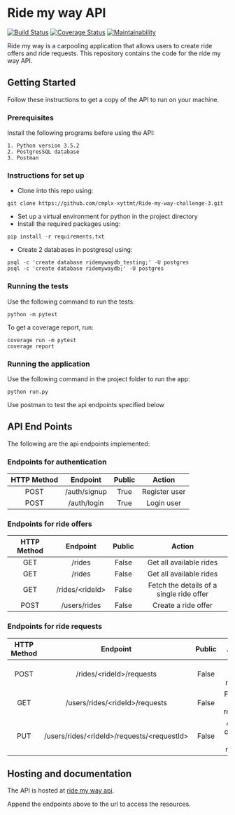# Ride my way API
[![Build Status](https://travis-ci.org/cmplx-xyttmt/Ride-my-way-challenge-3.svg?branch=develop)](https://travis-ci.org/cmplx-xyttmt/Ride-my-way-challenge-3)
[![Coverage Status](https://coveralls.io/repos/github/cmplx-xyttmt/Ride-my-way-challenge-3/badge.svg?branch=develop)](https://coveralls.io/github/cmplx-xyttmt/Ride-my-way-challenge-3?branch=develop)
[![Maintainability](https://api.codeclimate.com/v1/badges/736e35a9252daa9c6776/maintainability)](https://codeclimate.com/github/cmplx-xyttmt/Ride-my-way-challenge-3/maintainability)


Ride my way is a carpooling application that allows users to create ride offers and ride requests. 
This repository contains the code for the ride my way API.

## Getting Started
Follow these instructions to get a copy of the API to run on your machine.

### Prerequisites

Install the following programs before using the API:
```
1. Python version 3.5.2
2. PostgresSQL database
3. Postman
```

### Instructions for set up

- Clone into this repo using:
```
git clone https://github.com/cmplx-xyttmt/Ride-my-way-challenge-3.git
```
- Set up a virtual environment for python in the project directory
- Install the required packages using:
```
pip install -r requirements.txt
```
- Create 2 databases in postgresql using:
```
psql -c 'create database ridemywaydb_testing;' -U postgres
psql -c 'create database ridemywaydb;' -U postgres
```

### Running the tests

Use the following command to run the tests:
```
python -m pytest
```
To get a coverage report, run:
```
coverage run -m pytest
coverage report
```

### Running the application
Use the following command in the project folder to run the app:
```
python run.py
```

Use postman to test the api endpoints specified below


## API End Points

The following are the api endpoints implemented:

### Endpoints for authentication
| HTTP Method | Endpoint | Public | Action |
|:-----------:|:--------:|:------:|:------:|  
|POST|/auth/signup|True|Register user|
|POST|/auth/login|True|Login user|

### Endpoints for ride offers
| HTTP Method | Endpoint | Public | Action |
|:-----------:|:--------:|:------:|:------:|  
|GET|/rides|False|Get all available rides|
|GET|/rides|False|Get all available rides|
|GET|/rides/\<rideId\>|False|Fetch the details of a single ride offer|
|POST|/users/rides|False|Create a ride offer|

### Endpoints for ride requests
| HTTP Method | Endpoint | Public | Action |
|:-----------:|:--------:|:------:|:------:|  
|POST|/rides/\<rideId\>/requests|False|Make ride request|
|GET|/users/rides/\<rideId\>/requests|False|Fetch all ride requests|
|PUT|/users/rides/\<rideId\>/requests/\<requestId\>|False|Accept or reject a ride request|


## Hosting and documentation
The API is hosted at [ride my way api](https://ridemywayapidb.herokuapp.com/ridemyway/api/v1/).

Append the endpoints above to the url to access the resources.
